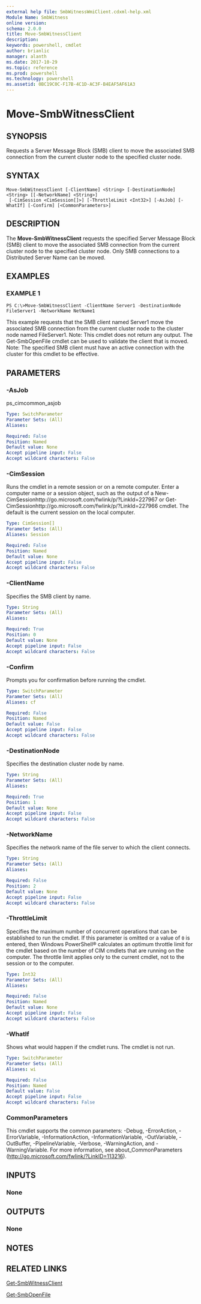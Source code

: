 ```yaml
---
external help file: SmbWitnessWmiClient.cdxml-help.xml
Module Name: SmbWitness
online version: 
schema: 2.0.0
title: Move-SmbWitnessClient
description: 
keywords: powershell, cmdlet
author: brianlic
manager: alanth
ms.date: 2017-10-29
ms.topic: reference
ms.prod: powershell
ms.technology: powershell
ms.assetid: 0BC19C0C-F17B-4C1D-AC3F-B4EAF5AF61A3
---
```


# Move-SmbWitnessClient

## SYNOPSIS
Requests a Server Message Block (SMB) client to move the associated SMB connection from the current cluster node to the specified cluster node.

## SYNTAX

```
Move-SmbWitnessClient [-ClientName] <String> [-DestinationNode] <String> [[-NetworkName] <String>]
 [-CimSession <CimSession[]>] [-ThrottleLimit <Int32>] [-AsJob] [-WhatIf] [-Confirm] [<CommonParameters>]
```

## DESCRIPTION
The **Move-SmbWitnessClient** requests the specified Server Message Block (SMB) client to move the associated SMB connection from the current cluster node to the specified cluster node.
Only SMB connections to a Distributed Server Name can be moved.

## EXAMPLES

### EXAMPLE 1
```
PS C:\>Move-SmbWitnessClient -ClientName Server1 -DestinationNode FileServer1 -NetworkName NetName1
```

This example requests that the SMB client named Server1 move the associated SMB connection from the current cluster node to the cluster node named FileServer1.
Note: This cmdlet does not return any output.
The Get-SmbOpenFile cmdlet can be used to validate the client that is moved.
Note: The specified SMB client must have an active connection with the cluster for this cmdlet to be effective.

## PARAMETERS

### -AsJob
ps_cimcommon_asjob

```yaml
Type: SwitchParameter
Parameter Sets: (All)
Aliases: 

Required: False
Position: Named
Default value: None
Accept pipeline input: False
Accept wildcard characters: False
```

### -CimSession
Runs the cmdlet in a remote session or on a remote computer.
Enter a computer name or a session object, such as the output of a New-CimSessionhttp://go.microsoft.com/fwlink/p/?LinkId=227967 or Get-CimSessionhttp://go.microsoft.com/fwlink/p/?LinkId=227966 cmdlet.
The default is the current session on the local computer.

```yaml
Type: CimSession[]
Parameter Sets: (All)
Aliases: Session

Required: False
Position: Named
Default value: None
Accept pipeline input: False
Accept wildcard characters: False
```

### -ClientName
Specifies the SMB client by name.

```yaml
Type: String
Parameter Sets: (All)
Aliases: 

Required: True
Position: 0
Default value: None
Accept pipeline input: False
Accept wildcard characters: False
```

### -Confirm
Prompts you for confirmation before running the cmdlet.

```yaml
Type: SwitchParameter
Parameter Sets: (All)
Aliases: cf

Required: False
Position: Named
Default value: False
Accept pipeline input: False
Accept wildcard characters: False
```

### -DestinationNode
Specifies the destination cluster node by name.

```yaml
Type: String
Parameter Sets: (All)
Aliases: 

Required: True
Position: 1
Default value: None
Accept pipeline input: False
Accept wildcard characters: False
```

### -NetworkName
Specifies the network name of the file server to which the client connects.

```yaml
Type: String
Parameter Sets: (All)
Aliases: 

Required: False
Position: 2
Default value: None
Accept pipeline input: False
Accept wildcard characters: False
```

### -ThrottleLimit
Specifies the maximum number of concurrent operations that can be established to run the cmdlet.
If this parameter is omitted or a value of `0` is entered, then Windows PowerShell® calculates an optimum throttle limit for the cmdlet based on the number of CIM cmdlets that are running on the computer.
The throttle limit applies only to the current cmdlet, not to the session or to the computer.

```yaml
Type: Int32
Parameter Sets: (All)
Aliases: 

Required: False
Position: Named
Default value: None
Accept pipeline input: False
Accept wildcard characters: False
```

### -WhatIf
Shows what would happen if the cmdlet runs.
The cmdlet is not run.

```yaml
Type: SwitchParameter
Parameter Sets: (All)
Aliases: wi

Required: False
Position: Named
Default value: False
Accept pipeline input: False
Accept wildcard characters: False
```

### CommonParameters
This cmdlet supports the common parameters: -Debug, -ErrorAction, -ErrorVariable, -InformationAction, -InformationVariable, -OutVariable, -OutBuffer, -PipelineVariable, -Verbose, -WarningAction, and -WarningVariable. For more information, see about_CommonParameters (http://go.microsoft.com/fwlink/?LinkID=113216).

## INPUTS

### None

## OUTPUTS

### None

## NOTES

## RELATED LINKS

[Get-SmbWitnessClient](./Get-SmbWitnessClient.md)

[Get-SmbOpenFile](../smbshare/Get-SmbOpenFile.md)

